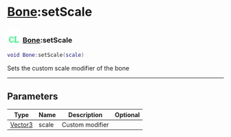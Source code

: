 # [Bone](../bone/README.md):setScale

### <img src="../../.gitbook/assets/client.png" width="32" height="32" /> [Bone](../bone/README.md):setScale

```lua
void Bone:setScale(scale)
```

Sets the custom scale modifier of the bone<br>

-----------------
## Parameters

| Type   | Name | Description | Optional |
| ------ | ---- | ----------- | -------: |
| [Vector3](../vector3/README.md) | scale | Custom modifier |   |
